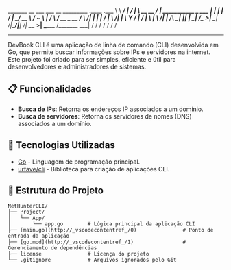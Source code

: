  _______          __     ___ ___               __                _________ .____    .___ 
 \      \   _____/  |_  /   |   \ __ __  _____/  |_  ___________ \_   ___ \|    |   |   |
 /   |   \_/ __ \   __\/    ~    \  |  \/    \   __\/ __ \_  __ \/    \  \/|    |   |   |
/    |    \  ___/|  |  \    Y    /  |  /   |  \  | \  ___/|  | \/\     \___|    |___|   |
\____|__  /\___  >__|   \___|_  /|____/|___|  /__|  \___  >__|    \______  /_______ \___|
        \/     \/             \/            \/          \/               \/        \/    

---

DevBook CLI é uma aplicação de linha de comando (CLI) desenvolvida em Go, que permite buscar informações sobre IPs e servidores na internet. Este projeto foi criado para ser simples, eficiente e útil para desenvolvedores e administradores de sistemas.

## 📋 Funcionalidades

- **Busca de IPs**: Retorna os endereços IP associados a um domínio.
- **Busca de servidores**: Retorna os servidores de nomes (DNS) associados a um domínio.

## 🚀 Tecnologias Utilizadas

- [Go](https://golang.org/) - Linguagem de programação principal.
- [urfave/cli](https://github.com/urfave/cli) - Biblioteca para criação de aplicações CLI.

## 📂 Estrutura do Projeto

```plaintext
NetHunterCLI/
├── Project/
│   └── App/
│       └── app.go        # Lógica principal da aplicação CLI
├── [main.go](http://_vscodecontentref_/0)               # Ponto de entrada da aplicação
├── [go.mod](http://_vscodecontentref_/1)                # Gerenciamento de dependências
├── license               # Licença do projeto
└── .gitignore            # Arquivos ignorados pelo Git
